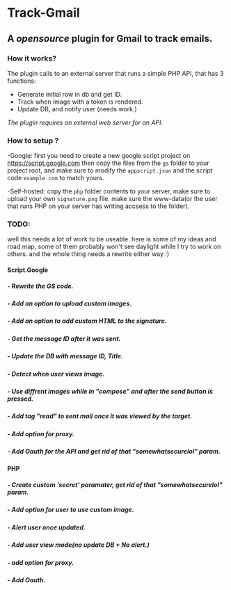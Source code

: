 # Track-Gmail 
## A *opensource* plugin for Gmail to track emails.

### How it works?
The plugin calls to an external server that runs a simple PHP API, that has 3 functions:
- Generate initial row in db and get ID.
- Track when image with a token is rendered.
- Update DB, and notify user (needs work.)

*The plugin requires an external web server for an API.*

### How to setup ? 
-Google:
first you need to create a new google script project on https://script.google.com
then copy the files from the `gs` folder to your project root, and make sure to modify the `appscript.json` and the script code `example.com` to match yours.

-Self-hosted: 
copy the `php` folder contents to your server, make sure to upload your own `signature.png` file.
make sure the www-data(or the user that runs PHP on your server has writing accsess to the folder).

###  TODO:
well this needs a lot of work to be useable.
here is some of my ideas and road map, some of them probably won't see daylight while I try to work on others.
and the whole thing needs a rewrite either way :) 
#### Script.Google
##### - Rewrite the GS code.
##### - Add an option to upload custom images.
##### - Add an option to add custom HTML to the signature.
##### - Get the message ID after it was sent.
##### - Update the DB with message ID, Title.
##### - Detect when user views image.
##### - Use diffrent images while in "compose" and after the send button is pressed.
##### - Add tag "read" to sent mail once it was viewed by the target.
##### - Add option for proxy.
##### - Add Oauth for the API and get rid of that "somewhatsecurelol" param.

#### PHP
##### - Create custom 'secret' paramater,  get rid of that "somewhatsecurelol" param. 
##### - Add option for user to use custom image.
##### - Alert user once updated.
##### - Add user view mode(no update DB + No alert.)
##### - add option for proxy.
##### - Add Oauth.
